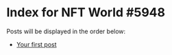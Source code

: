 # Index for NFT World #5948
Posts will be displayed in the order below:

- [Your first post](./001-first.md)

